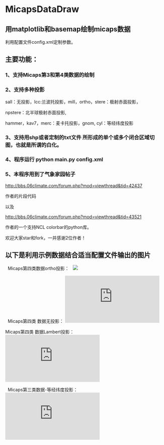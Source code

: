 # MicapsDataDraw

## 用matplotlib和basemap绘制micaps数据

利用配置文件config.xml定制参数。

## 主要功能：

### 1、支持Micaps第3和第4类数据的绘制

### 2、支持多种投影

sall：无投影，lcc:兰波托投影，mill，ortho，stere：极射赤面投影，

npstere：北半球极射赤面投影, 

hammer，kav7，merc：麦卡托投影，gnom, cyl：等经纬度投影

### 3、支持用shp或者定制的txt文件 所形成的单个或多个闭合区域切图，也就是所谓的白化。

### 4、程序运行 python main.py config.xml

### 5、本程序用到了气象家园帖子
 
   http://bbs.06climate.com/forum.php?mod=viewthread&tid=42437
   
   作者的片段代码
   
   以及
   
   http://bbs.06climate.com/forum.php?mod=viewthread&tid=43521
   
   作者的一个支持NCL colorbar的python库。
   
   欢迎大家star和fork，一并感谢2位作者！
   
## 以下是利用示例数据结合适当配置文件输出的图片
   
   Micaps第四类数据ortho投影：
   
   ![](https://github.com/flashlxy/MicapsDataDraw/raw/master/images/1.png)
   
   Micaps第四类 数据无投影：
   ![](http://bbs.06climate.com/forum.php?mod=attachment&aid=NjM2MjJ8ZGNmMjY3OTR8MTQ5MTU2ODk4MnwxNTU5Mnw1MTk0NA%3D%3D&noupdate=yes)
   
   Micaps第四类 数据Lambert投影：
   ![](http://bbs.06climate.com/forum.php?mod=attachment&aid=NjM2MjN8ZDQxM2RhYzZ8MTQ5MTU2ODk4MnwxNTU5Mnw1MTk0NA%3D%3D&noupdate=yes)
   
   Micaps第三类数据-等经纬度投影：
   ![](http://bbs.06climate.com/forum.php?mod=attachment&aid=NjM2MjR8YzY3NGE3NTl8MTQ5MTU2ODk4MnwxNTU5Mnw1MTk0NA%3D%3D&noupdate=yes)
   
